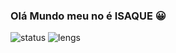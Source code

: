 ### Olá Mundo meu no é ISAQUE 😀

<!--
**Isaque-Claudino-dos-Santos/Isaque-Claudino-dos-Santos** is a ✨ _special_ ✨ repository because its `README.md` (this file) appears on your GitHub profile.

Here are some ideas to get you started:

- 🔭 I’m currently working on ...
- 🌱 I’m currently learning ...
- 👯 I’m looking to collaborate on ...
- 🤔 I’m looking for help with ...
- 💬 Ask me about ...
- 📫 How to reach me: ...
- 😄 Pronouns: ...
- ⚡ Fun fact: ...
-->


<div>
 <img src="https://github-readme-stats.vercel.app/api?username=Isaque-Claudino-dos-Santos&show_icons=true" alt="status" >
 <img src="https://github-readme-stats.vercel.app/api/top-langs/?username=Isaque-Claudino-dos-Santos&layout=compact" alt="lengs">
</div>
 




